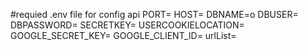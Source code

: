 #requied .env file for config api
PORT=
HOST=
DBNAME=o
DBUSER=
DBPASSWORD=
SECRETKEY=
USERCOOKIELOCATION=
GOOGLE_SECRET_KEY=
GOOGLE_CLIENT_ID=
urlList=
